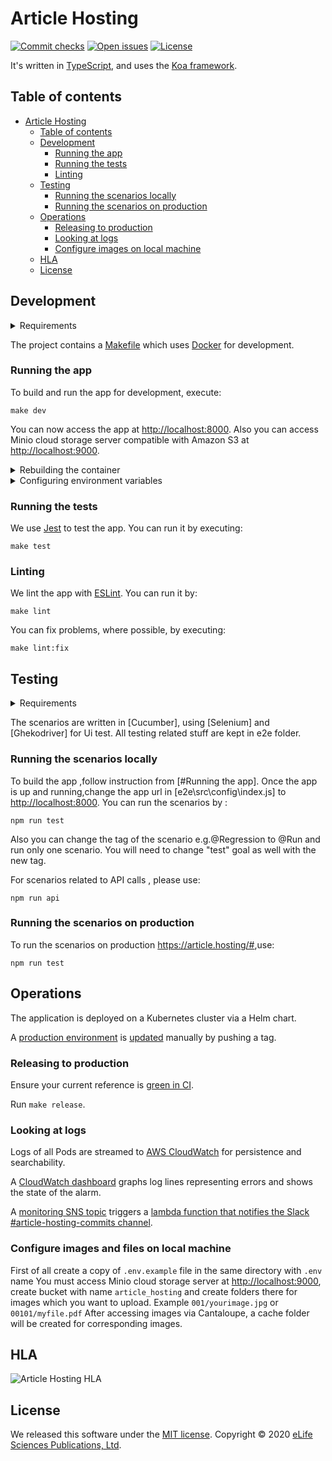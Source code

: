 Article Hosting
========

[![Commit checks][Checks badge]][Checks]
[![Open issues][Open issues badge]][Open issues]
[![License][License badge]][License]

It's written in [TypeScript], and uses the [Koa framework][Koa].

Table of contents
-----------------

- [Article Hosting](#article-hosting)
  - [Table of contents](#table-of-contents)
  - [Development](#development)
    - [Running the app](#running-the-app)
    - [Running the tests](#running-the-tests)
    - [Linting](#linting)
  - [Testing](#testing)
      - [Running the scenarios locally](#running-locally)
      - [Running the scenarios on production](#running-on-production)
  - [Operations](#operations)
    - [Releasing to production](#releasing-to-production)
    - [Looking at logs](#looking-at-logs)
    - [Configure images on local machine](#configure-images-on-local-machine)
  - [HLA](#hla)
  - [License](#license)

Development
-----------

<details>

<summary>Requirements</summary>

- [Docker]
- [GNU Make]
- [Node.js v14.6.0]
- [NPM v6.14.6]

</details>

The project contains a [Makefile] which uses [Docker] for development.

### Running the app

To build and run the app for development, execute:

```shell
make dev
```

You can now access the app at <http://localhost:8000>.
Also you can access Minio cloud storage server compatible with Amazon S3 at <http://localhost:9000>.

<details>

<summary>Rebuilding the container</summary>

Static content is attached to the containers as volumes so most updates are visible without a need to rebuild the
container. However, changes to NPM dependencies, for example, require a rebuild. So you may need to execute

```shell
make dev
```

again before running further commands.

</details>

<details>

<summary>Configuring environment variables</summary>

You can create a `.env` file to pass environment variables to the container:

```
DISQUS_API_KEY=...
```

Re-run `make dev` after modifying this file.

</details>

### Running the tests

We use [Jest] to test the app. You can run it by executing:

```shell
make test
```

### Linting

We lint the app with [ESLint]. You can run it by:

```shell
make lint
```

You can fix problems, where possible, by executing:

```shell
make lint:fix
```

Testing
-----------
<details>

<summary>Requirements</summary>

- [Cucumber 6.0.5](https://www.npmjs.com/package/cucumber)
- [Selenium 3.6.0](https://www.selenium.dev/selenium/docs/api/javascript/index.html)
- [geckodriver 1.1.3](https://www.npmjs.com/package/geckodriver)
- [Node.js v14.6.0]
- [NPM v6.14.6]

</details>

The scenarios are written in [Cucumber], using [Selenium] and [Ghekodriver] for Ui test.
All testing related stuff are kept in e2e folder.

### Running the scenarios locally

To build the app ,follow instruction from [#Running the app].
Once the app is up and running,change the app url in [e2e\src\config\index.js] to  <http://localhost:8000>.
You can run the scenarios by :

```shell
npm run test
```
Also you can change the tag of the scenario e.g.@Regression to @Run and run only one scenario.
You will need to change "test" goal as well with the new tag.

For scenarios related to API calls , please use:

```shell
npm run api
```

### Running the scenarios on production

To run the scenarios on production <https://article.hosting/#>,use:

```shell
npm run test
```

## Operations

The application is deployed on a Kubernetes cluster via a Helm chart.

A [production environment] is [updated][production deployments] manually by pushing a tag.

### Releasing to production

Ensure your current reference is [green in CI][build].

Run `make release`.

### Looking at logs

Logs of all Pods are streamed to [AWS CloudWatch][AWS CloudWatch logs] for persistence and searchability.

A [CloudWatch dashboard] graphs log lines representing errors and shows the state of the alarm.

A [monitoring SNS topic] triggers a [lambda function that notifies the Slack #article-hosting-commits channel][monitoring lambda].

### Configure images and files on local machine

First of all create a copy of ```.env.example``` file in the same directory with ```.env``` name
You must access Minio cloud storage server at <http://localhost:9000>, create bucket with name ```article_hosting``` and create folders there for images which you want to upload. Example ```001/yourimage.jpg``` or ```00101/myfile.pdf```
After accessing images via Cantaloupe, a cache folder will be created for corresponding images.

## HLA
![Article Hosting HLA](https://github.com/hivereview/article-hosting/blob/main/.adr/assets/hive-article-hosting-hla.jpg?raw=true "Article Hosting HLA")


License
-------

We released this software under the [MIT license][license]. Copyright © 2020 [eLife Sciences Publications, Ltd][eLife].

[AWS CloudWatch logs]: https://aws.amazon.com/
[Build]: https://github.com/hivereview/article-hosting/actions?query=workflow%3ACI
[Checks]: https://github.com/hivereview/article-hosting/actions
[Checks badge]: https://flat.badgen.net/github/checks/hivereview/article-hosting/main?icon=github
[CloudWatch dashboard]: https://aws.amazon.com/
[Docker]: https://www.docker.com/
[eLife]: https://elifesciences.org/
[ESLint]: https://eslint.org/
[GNU Make]: https://www.gnu.org/software/make/
[Jest]: https://jestjs.io/
[Koa]: https://koajs.com/
[License]: LICENSE.md
[License badge]: https://flat.badgen.net/badge/license/MIT/blue
[Makefile]: Makefile
[Monitoring SNS topic]: https://aws.amazon.com/
[Monitoring lambda]: https://aws.amazon.com/
[Node.js v14.6.0]: https://nodejs.org/en/download/
[NPM v6.14.6]: https://www.npmjs.com/
[Open issues]: https://github.com/hivereview/article-hosting/issues?q=is%3Aissue+is%3Aopen
[Open issues badge]: https://flat.badgen.net/github/open-issues/hivereview/article-hosting?icon=github&color=pink
[Production deployments]: https://github.com/hivereview/article-hosting/actions?query=workflow%3AProduction
[Production environment]: https://article.hosting
[TypeScript]: https://www.typescriptlang.org/
